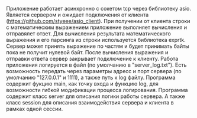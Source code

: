 Приложение работает асинхронно с сокетом tcp через библиотеку asio.
Является сервером и ожидает подключения от клиента (https://github.com/styeee/asio_client).
При получении от клиента строки с математическим выражением приложение выполняет вычисления и отправялет ответ.
Для вычисления результата математического выражения и его парсинга из строки используется библиотека exprtk.
Сервер может принять выражение по частям и будет принимать байты пока не получит нулевой байт.
После вычисления выражения и отправки ответа сервер закрывает подключение к клиенту.
Работа приложения логируется в файл (по умолчанию в "server_log.txt").
Есть возможность передать через параметры адресс и порт сервера (по умолчанию "127.0.0.1" и 1111), а также путь к log файлу.
Программа содержит фукцию main, как точку входа и функцию log, для возможности гибкой модификации процесса логирования.
Программа содержит класс server для описания логики работы сервера.
А также класс session для описания взаимодействия сервера и клиента в рамках одной сессии.
